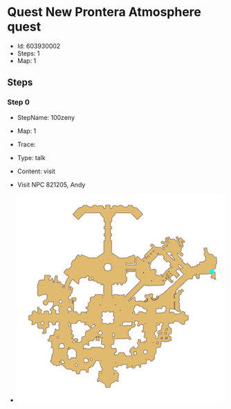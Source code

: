 # Quest New Prontera Atmosphere quest

- Id: 603930002
- Steps: 1
- Map: 1

## Steps

### Step 0
- StepName:  100zeny
- Map:  1
- Trace:  
- Type:  talk
- Content:  visit
- Visit NPC 821205, Andy

- ![images/603930002_0.png](images/603930002_0.png)


